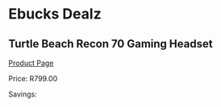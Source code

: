 
# Ebucks Dealz
## Turtle Beach Recon 70 Gaming Headset
[Product Page](https://www.ebucks.com/web/shop/productSelected.do?prodId=1193377205&catId=1193873409)

Price: R799.00

Savings: 


	